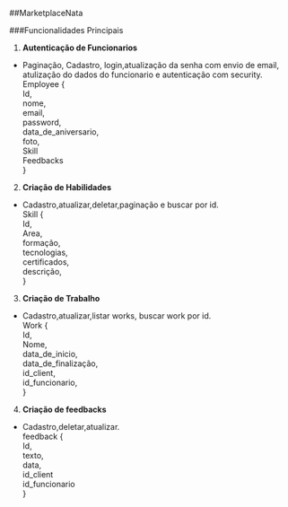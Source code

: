 ##MarketplaceNata


###Funcionalidades Principais
1. **Autenticação de Funcionarios**
  - Paginação, Cadastro, login,atualização da senha com envio de email, atulização do dados do funcionario e autenticação com security.
       <br> Employee {
       <br> Id,
       <br>nome,
       <br> email,
       <br>password,
       <br>data_de_aniversario,
       <br>foto,
       <br> Skill
       <br> Feedbacks
  <br>}

2. **Criação de Habilidades**
  - Cadastro,atualizar,deletar,paginação e buscar por id.
      <br> Skill {
      <br> Id,
      <br> Area,
      <br> formação,
      <br> tecnologias,
      <br> certificados,
      <br> descrição,
<br>}

3. **Criação de Trabalho**
 - Cadastro,atualizar,listar works, buscar work por id.
   <br> Work {
   <br> Id,
   <br> Nome,
   <br> data_de_inicio,
   <br> data_de_finalização,
   <br> id_client,
   <br> id_funcionario,
   <br>}

4. **Criação de feedbacks**
  - Cadastro,deletar,atualizar.
  <br> feedback {
  <br> Id,
  <br> texto,
  <br> data,
  <br> id_client
  <br> id_funcionario
  <br>}
